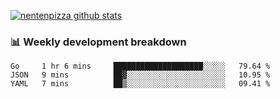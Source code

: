 [![nentenpizza github stats](https://github-readme-stats.vercel.app/api?username=nentenpizza&count_private=true)](https://github.com/anuraghazra/github-readme-stats)

### 📊 Weekly development breakdown
<!--START_SECTION:waka-->

```text
Go     1 hr 6 mins     ████████████████████░░░░░   79.64 %
JSON   9 mins          ██▓░░░░░░░░░░░░░░░░░░░░░░   10.95 %
YAML   7 mins          ██▒░░░░░░░░░░░░░░░░░░░░░░   09.41 %
```

<!--END_SECTION:waka-->


